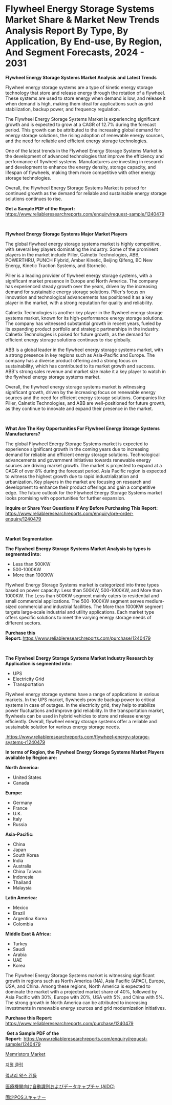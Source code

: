 <p><h1>Flywheel Energy Storage Systems Market Share & Market New Trends Analysis Report By Type, By Application, By End-use, By Region, And Segment Forecasts, 2024 - 2031</h1></p><p><strong>Flywheel Energy Storage Systems Market Analysis and Latest Trends</strong></p>
<p><p>Flywheel energy storage systems are a type of kinetic energy storage technology that store and release energy through the rotation of a flywheel. These systems are used to store energy when demand is low, and release it when demand is high, making them ideal for applications such as grid stabilization, backup power, and frequency regulation.</p><p>The Flywheel Energy Storage Systems Market is experiencing significant growth and is expected to grow at a CAGR of 12.7% during the forecast period. This growth can be attributed to the increasing global demand for energy storage solutions, the rising adoption of renewable energy sources, and the need for reliable and efficient energy storage technologies.</p><p>One of the latest trends in the Flywheel Energy Storage Systems Market is the development of advanced technologies that improve the efficiency and performance of flywheel systems. Manufacturers are investing in research and development to enhance the energy density, storage capacity, and lifespan of flywheels, making them more competitive with other energy storage technologies.</p><p>Overall, the Flywheel Energy Storage Systems Market is poised for continued growth as the demand for reliable and sustainable energy storage solutions continues to rise.</p></p>
<p><strong>Get a Sample PDF of the Report:&nbsp;</strong> <a href="https://www.reliableresearchreports.com/enquiry/request-sample/1240479">https://www.reliableresearchreports.com/enquiry/request-sample/1240479</a></p>
<p>&nbsp;</p>
<p><strong>Flywheel Energy Storage Systems Major Market Players</strong></p>
<p><p>The global flywheel energy storage systems market is highly competitive, with several key players dominating the industry. Some of the prominent players in the market include Piller, Calnetix Technologies, ABB, POWERTHRU, PUNCH Flybrid, Amber Kinetic, Beijing Qifeng, BC New Energy, Kinetic Traction Systems, and Stornetic.</p><p>Piller is a leading provider of flywheel energy storage systems, with a significant market presence in Europe and North America. The company has experienced steady growth over the years, driven by the increasing demand for sustainable energy storage solutions. Piller's focus on innovation and technological advancements has positioned it as a key player in the market, with a strong reputation for quality and reliability.</p><p>Calnetix Technologies is another key player in the flywheel energy storage systems market, known for its high-performance energy storage solutions. The company has witnessed substantial growth in recent years, fueled by its expanding product portfolio and strategic partnerships in the industry. Calnetix Technologies is poised for future growth, as the demand for efficient energy storage solutions continues to rise globally.</p><p>ABB is a global leader in the flywheel energy storage systems market, with a strong presence in key regions such as Asia-Pacific and Europe. The company has a diverse product offering and a strong focus on sustainability, which has contributed to its market growth and success. ABB's strong sales revenue and market size make it a key player to watch in the flywheel energy storage systems market.</p><p>Overall, the flywheel energy storage systems market is witnessing significant growth, driven by the increasing focus on renewable energy sources and the need for efficient energy storage solutions. Companies like Piller, Calnetix Technologies, and ABB are well-positioned for future growth, as they continue to innovate and expand their presence in the market.</p></p>
<p>&nbsp;</p>
<p><strong>What Are The Key Opportunities For Flywheel Energy Storage Systems Manufacturers?</strong></p>
<p><p>The global Flywheel Energy Storage Systems market is expected to experience significant growth in the coming years due to increasing demand for reliable and efficient energy storage solutions. Technological advancements and government initiatives towards renewable energy sources are driving market growth. The market is projected to expand at a CAGR of over 8% during the forecast period. Asia Pacific region is expected to witness the highest growth due to rapid industrialization and urbanization. Key players in the market are focusing on research and development to enhance their product offerings and gain a competitive edge. The future outlook for the Flywheel Energy Storage Systems market looks promising with opportunities for further expansion.</p></p>
<p><strong>Inquire or Share Your Questions If Any Before Purchasing This Report:</strong> <a href="https://www.reliableresearchreports.com/enquiry/pre-order-enquiry/1240479">https://www.reliableresearchreports.com/enquiry/pre-order-enquiry/1240479</a></p>
<p>&nbsp;</p>
<p><strong>Market Segmentation</strong></p>
<p><strong>The Flywheel Energy Storage Systems Market Analysis by types is segmented into:</strong></p>
<p><ul><li>Less than 500KW</li><li>500-1000KW</li><li>More than 1000KW</li></ul></p>
<p><p>Flywheel Energy Storage Systems market is categorized into three types based on power capacity: Less than 500KW, 500-1000KW, and More than 1000KW. The Less than 500KW segment mainly caters to residential and small commercial applications. The 500-1000KW segment serves medium-sized commercial and industrial facilities. The More than 1000KW segment targets large-scale industrial and utility applications. Each market type offers specific solutions to meet the varying energy storage needs of different sectors.</p></p>
<p><strong>Purchase this Report:&nbsp;</strong><a href="https://www.reliableresearchreports.com/purchase/1240479">https://www.reliableresearchreports.com/purchase/1240479</a></p>
<p>&nbsp;</p>
<p><strong>The Flywheel Energy Storage Systems Market Industry Research by Application is segmented into:</strong></p>
<p><ul><li>UPS</li><li>Electricity Grid</li><li>Transportation</li></ul></p>
<p><p>Flywheel energy storage systems have a range of applications in various markets. In the UPS market, flywheels provide backup power to critical systems in case of outages. In the electricity grid, they help to stabilize power fluctuations and improve grid reliability. In the transportation market, flywheels can be used in hybrid vehicles to store and release energy efficiently. Overall, flywheel energy storage systems offer a reliable and sustainable solution for various energy storage needs.</p></p>
<p><a href="https://www.reliableresearchreports.com/flywheel-energy-storage-systems-r1240479">&nbsp;https://www.reliableresearchreports.com/flywheel-energy-storage-systems-r1240479</a></p>
<p><strong>In terms of Region, the Flywheel Energy Storage Systems Market Players available by Region are:</strong></p>
<p>
    <p> <strong> North America: </strong>
        <ul>
            <li>United States</li>
            <li>Canada</li>
        </ul>
        </p> 
    <p> <strong> Europe: </strong>
        <ul>
            <li>Germany</li>
            <li>France</li>
            <li>U.K.</li>
            <li>Italy</li>
            <li>Russia</li>
        </ul>
        </p> 
    <p> <strong> Asia-Pacific: </strong>
        <ul>
            <li>China</li>
            <li>Japan</li>
            <li>South Korea</li>
            <li>India</li>
            <li>Australia</li>
            <li>China Taiwan</li>
            <li>Indonesia</li>
            <li>Thailand</li>
            <li>Malaysia</li>
        </ul>
        </p> 
    <p> <strong> Latin America: </strong>
        <ul>
            <li>Mexico</li>
            <li>Brazil</li>
            <li>Argentina Korea</li>
            <li>Colombia</li>
        </ul>
        </p> 
    <p> <strong> Middle East & Africa: </strong>
        <ul>
            <li>Turkey</li>
            <li>Saudi</li>
            <li>Arabia</li>
            <li>UAE</li>
            <li>Korea</li>
        </ul>
    </p>
    </p>
<p><p>The Flywheel Energy Storage Systems market is witnessing significant growth in regions such as North America (NA), Asia Pacific (APAC), Europe, USA, and China. Among these regions, North America is expected to dominate the market with a projected market share of 40%, followed by Asia Pacific with 30%, Europe with 20%, USA with 5%, and China with 5%. The strong growth in North America can be attributed to increasing investments in renewable energy sources and grid modernization initiatives.</p></p>
<p><strong>Purchase this Report: </strong><a href="https://www.reliableresearchreports.com/purchase/1240479">https://www.reliableresearchreports.com/purchase/1240479</a></p>
<p>&nbsp;<strong>Get a Sample PDF of the Report:&nbsp;&nbsp;</strong><a href="https://www.reliableresearchreports.com/enquiry/request-sample/1240479">https://www.reliableresearchreports.com/enquiry/request-sample/1240479</a></p>
<p><strong></strong></p>
<p><p><a href="https://github.com/ChiragRP21/Market-Research-Report-List-5/blob/main/memristors-market.md">Memristors Market</a></p><p><a href="https://github.com/Howaoole34545/Market-Research-Report-List-2/blob/main/5164298159242.md">지혈 클립</a></p><p><a href="https://medium.com/@edenger98079sgb/%EA%B3%A0%EA%B8%89-%EC%99%81%EC%8A%A4-%EC%96%91%EC%B4%88-%EC%8B%9C%EC%9E%A5-%EC%A1%B0%EC%82%AC-%EB%B3%B4%EA%B3%A0%EC%84%9C%EC%97%90%EB%8A%94-2024%EB%85%84%EB%B6%80%ED%84%B0-2031%EB%85%84%EA%B9%8C%EC%A7%80-cagr-%EC%98%88%EC%83%81%EB%90%9C-%EC%8B%9C%EC%9E%A5-%EA%B7%9C%EB%AA%A8-%EC%A0%90%EC%9C%A0%EC%9C%A8-%EB%B0%8F-%EC%84%B1%EC%9E%A5%EB%A5%A0-%EB%B6%84%EC%84%9D%EC%9D%B4-%ED%8F%AC%ED%95%A8%EB%90%98%EC%96%B4-%EC%9E%88%EC%8A%B5%EB%8B%88%EB%8B%A4-4a9e5e94c003">럭셔리 왁스 캔들</a></p><p><a href="https://github.com/JoanaNitzsche/Market-Research-Report-List-1/blob/main/6995106149528.md">医療機関向け自動識別およびデータキャプチャ (AIDC)</a></p><p><a href="https://github.com/KaliMetz2023/Market-Research-Report-List-1/blob/main/4787676149529.md">固定POSスキャナー</a></p></p>